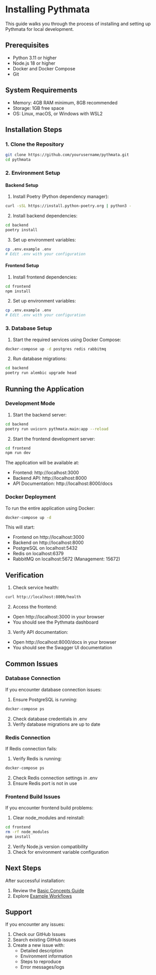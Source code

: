 # Installing Pythmata

This guide walks you through the process of installing and setting up Pythmata for local development.

## Prerequisites

- Python 3.11 or higher
- Node.js 18 or higher
- Docker and Docker Compose
- Git

## System Requirements

- Memory: 4GB RAM minimum, 8GB recommended
- Storage: 1GB free space
- OS: Linux, macOS, or Windows with WSL2

## Installation Steps

### 1. Clone the Repository

```bash
git clone https://github.com/yourusername/pythmata.git
cd pythmata
```

### 2. Environment Setup

#### Backend Setup

1. Install Poetry (Python dependency manager):
```bash
curl -sSL https://install.python-poetry.org | python3 -
```

2. Install backend dependencies:
```bash
cd backend
poetry install
```

3. Set up environment variables:
```bash
cp .env.example .env
# Edit .env with your configuration
```

#### Frontend Setup

1. Install frontend dependencies:
```bash
cd frontend
npm install
```

2. Set up environment variables:
```bash
cp .env.example .env
# Edit .env with your configuration
```

### 3. Database Setup

1. Start the required services using Docker Compose:
```bash
docker-compose up -d postgres redis rabbitmq
```

2. Run database migrations:
```bash
cd backend
poetry run alembic upgrade head
```

## Running the Application

### Development Mode

1. Start the backend server:
```bash
cd backend
poetry run uvicorn pythmata.main:app --reload
```

2. Start the frontend development server:
```bash
cd frontend
npm run dev
```

The application will be available at:
- Frontend: http://localhost:3000
- Backend API: http://localhost:8000
- API Documentation: http://localhost:8000/docs

### Docker Deployment

To run the entire application using Docker:

```bash
docker-compose up -d
```

This will start:
- Frontend on http://localhost:3000
- Backend on http://localhost:8000
- PostgreSQL on localhost:5432
- Redis on localhost:6379
- RabbitMQ on localhost:5672 (Management: 15672)

## Verification

1. Check service health:
```bash
curl http://localhost:8000/health
```

2. Access the frontend:
- Open http://localhost:3000 in your browser
- You should see the Pythmata dashboard

3. Verify API documentation:
- Open http://localhost:8000/docs in your browser
- You should see the Swagger UI documentation

## Common Issues

### Database Connection

If you encounter database connection issues:
1. Ensure PostgreSQL is running:
```bash
docker-compose ps
```
2. Check database credentials in .env
3. Verify database migrations are up to date

### Redis Connection

If Redis connection fails:
1. Verify Redis is running:
```bash
docker-compose ps
```
2. Check Redis connection settings in .env
3. Ensure Redis port is not in use

### Frontend Build Issues

If you encounter frontend build problems:
1. Clear node_modules and reinstall:
```bash
cd frontend
rm -rf node_modules
npm install
```
2. Verify Node.js version compatibility
3. Check for environment variable configuration

## Next Steps

After successful installation:
1. Review the [Basic Concepts Guide](basic-concepts.md)
2. Explore [Example Workflows](../../examples/basic/order-process.md)

## Support

If you encounter any issues:
1. Check our GitHub Issues
2. Search existing GitHub issues
3. Create a new issue with:
   - Detailed description
   - Environment information
   - Steps to reproduce
   - Error messages/logs
